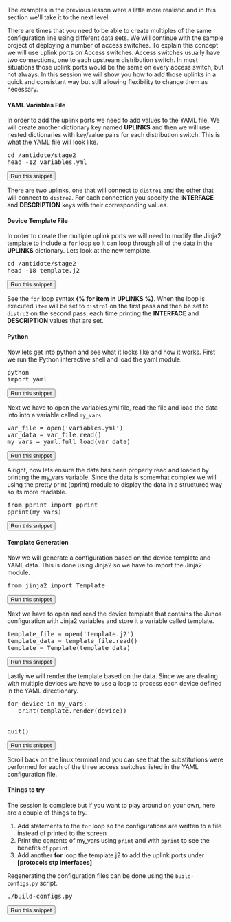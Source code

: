 The examples in the previous lesson were a little more realistic and in this section we'll take it to the next level. 

There are times that you need to be able to create multiples of the same configuration line using different data sets. We will continue with the sample project of deploying a number of access switches. To explain this concept we will use uplink ports on Access switches. Access switches usually have two connections, one to each upstream distribution switch. In most situations those uplink ports would be the same on every access switch, but not always. In this session we will show you how to add those uplinks in a quick and consistant way but still allowing flexibility to change them as necessary.


#### YAML Variables File 
In order to add the uplink ports we need to add values to the YAML file. We will create another dictionary key named **UPLINKS** and then we will use nested dictionaries with key/value pairs for each distribution switch. This is what the YAML file will look like.

<pre>
cd /antidote/stage2
head -12 variables.yml
</pre>
<button type="button" class="btn btn-primary btn-sm" onclick="runSnippetInTab('linux', this)">Run this snippet</button>

There are two uplinks, one that will connect to `distro1` and the other that will connect to `distro2`. For each connection you specify the **INTERFACE** and **DESCRIPTION** keys with their corresponding values.

#### Device Template File
In order to create the multiple uplink ports we will need to modify the Jinja2 template to include a `for` loop so it can loop through all of the data in the **UPLINKS** dictionary. Lets look at the new template.
<pre>
cd /antidote/stage2
head -18 template.j2
</pre>
<button type="button" class="btn btn-primary btn-sm" onclick="runSnippetInTab('linux', this)">Run this snippet</button>

See the `for` loop syntax **\{% for item in UPLINKS %\}**. When the loop is executed `item` will be set to `distro1` on the first pass and then be set to `distro2` on the second pass, each time printing the **INTERFACE** and **DESCRIPTION** values that are set.

#### Python
Now lets get into python and see what it looks like and how it works. First we run the Python interactive shell and load the yaml module.

<pre>
python
import yaml
</pre>
<button type="button" class="btn btn-primary btn-sm" onclick="runSnippetInTab('linux', this)">Run this snippet</button>

Next we have to open the variables.yml file, read the file and load the data into into a variable called `my_vars`.
<pre>
var_file = open('variables.yml')
var_data = var_file.read()
my_vars = yaml.full_load(var_data)
</pre>
<button type="button" class="btn btn-primary btn-sm" onclick="runSnippetInTab('linux', this)">Run this snippet</button>

Alright, now lets ensure the data has been properly read and loaded by printing the my_vars variable. Since the data is somewhat complex we will using the pretty print (pprint) module to display the data in a structured way so its more readable.
<pre>
from pprint import pprint
pprint(my_vars)
</pre>
<button type="button" class="btn btn-primary btn-sm" onclick="runSnippetInTab('linux', this)">Run this snippet</button>

#### Template Generation
Now we will generate a configuration based on the device template and YAML data. This is done using Jinja2 so we have to import the Jinja2 module.

<pre>
from jinja2 import Template
</pre>
<button type="button" class="btn btn-primary btn-sm" onclick="runSnippetInTab('linux', this)">Run this snippet</button>

Next we have to open and read the device template that contains the Junos configuration with Jinja2 variables and store it a variable called template.

<pre>
template_file = open('template.j2')
template_data = template_file.read()
template = Template(template_data)
</pre>
<button type="button" class="btn btn-primary btn-sm" onclick="runSnippetInTab('linux', this)">Run this snippet</button>

Lastly we will render the template based on the data. Since we are dealing with multiple devices we have to use a loop to process each device defined in the YAML directionary.

<pre>
for device in my_vars:
   print(template.render(device))


quit()
</pre>
<button type="button" class="btn btn-primary btn-sm" onclick="runSnippetInTab('linux', this)">Run this snippet</button>

Scroll back on the linux terminal and you can see that the substitutions were performed for each of the three access switches listed in the YAML configuration file. 

#### Things to try
The session is complete but if you want to play around on your own, here are a couple of things to try.

1. Add statements to the `for` loop so the configurations are written to a file instead of printed to the screen
2. Print the contents of my_vars using `print` and with `pprint` to see the benefits of `pprint`.
3. Add another **for** loop the template.j2 to add the uplink ports under **[protocols stp interfaces]**

Regenerating the configuration files can be done using the `build-configs.py` script.
<pre>
./build-configs.py
</pre>
<button type="button" class="btn btn-primary btn-sm" onclick="runSnippetInTab('linux', this)">Run this snippet</button>


